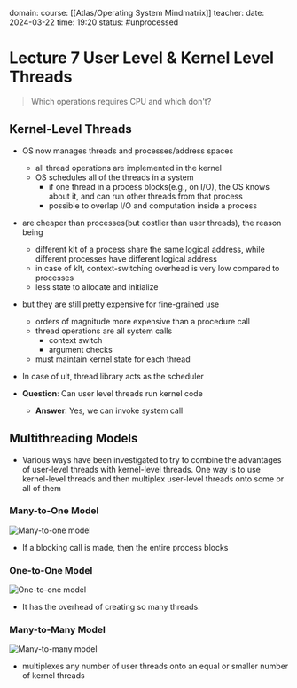 domain: 
course: [[Atlas/Operating System Mindmatrix]]
teacher:
date: 2024-03-22
time: 19:20
status: #unprocessed

# Lecture 7 User Level & Kernel Level Threads
> Which operations requires CPU and which don't?

## Kernel-Level Threads
- OS now manages threads and processes/address spaces
	- all thread operations are implemented in the kernel
	- OS schedules all of the threads in a system
		- if one thread in a process blocks(e.g., on I/O), the OS knows about it, and can run other threads from that process
		- possible to overlap I/O and computation inside a process
- are cheaper than processes(but costlier than user threads), the reason being
	- different klt of a process share the same logical address, while different processes have different logical address
	- in case of klt, context-switching overhead is very low compared to processes
	- less state to allocate and initialize
- but they are still pretty expensive for fine-grained use
	- orders of magnitude more expensive than a procedure call
	- thread operations are all system calls
		- context switch
		- argument checks
	- must maintain kernel state for each thread

- In case of ult, thread library acts as the scheduler
- **Question**: Can user level threads run kernel code
	- **Answer**: Yes, we can invoke system call

## Multithreading Models
- Various ways have been investigated to try to combine the advantages of user-level threads with kernel-level threads. One way is to use kernel-level threads and then multiplex user-level threads onto some or all of them
### Many-to-One Model
![Many-to-one model](https://www.cs.uic.edu/~jbell/CourseNotes/OperatingSystems/images/Chapter4/4_05_ManyToOne.jpg)
- If a blocking call is made, then the entire process blocks

### One-to-One Model
![One-to-one model](https://www.cs.uic.edu/~jbell/CourseNotes/OperatingSystems/images/Chapter4/4_06_OneToOne.jpg)
- It has the overhead of creating so many threads.

### Many-to-Many Model
![Many-to-many model](https://www.cs.uic.edu/~jbell/CourseNotes/OperatingSystems/images/Chapter4/4_07_ManyToMany.jpg)
- multiplexes any number of user threads onto an equal or smaller number of kernel threads